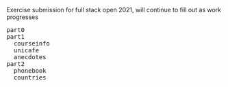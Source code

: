 Exercise submission for full stack open 2021, will continue to fill out as work progresses

<pre>
part0
part1
  courseinfo
  unicafe
  anecdotes
part2
  phonebook
  countries
</pre>